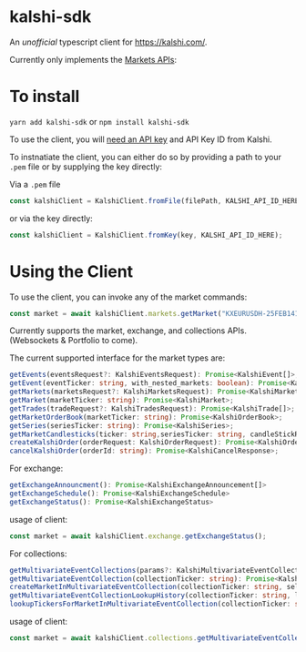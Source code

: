 # kalshi-sdk
An *unofficial* typescript client for https://kalshi.com/.

Currently only implements the [Markets APIs](https://trading-api.readme.io/reference/getevents):

# To install

`yarn add kalshi-sdk` or `npm install kalshi-sdk`

To use the client, you will [need an API key](https://trading-api.readme.io/reference/api-keys) and API Key ID from Kalshi.

To instnatiate the client, you can either do so by providing a path to your `.pem` file or by supplying the key directly:

Via a `.pem` file
```typescript
const kalshiClient = KalshiClient.fromFile(filePath, KALSHI_API_ID_HERE);
```

or via the key directly:
```typescript
const kalshiClient = KalshiClient.fromKey(key, KALSHI_API_ID_HERE);
```

# Using the Client

To use the client, you can invoke any of the market commands:
```typescript
const market = await kalshiClient.markets.getMarket("KXEURUSDH-25FEB1416-T1.04899");
```

Currently supports the market, exchange, and collections APIs. (Websockets & Portfolio to come).

The current supported interface for the market types are:
```typescript
getEvents(eventsRequest?: KalshiEventsRequest): Promise<KalshiEvent[]>;
getEvent(eventTicker: string, with_nested_markets: boolean): Promise<KalshiEvent>;
getMarkets(marketsRequest?: KalshiMarketsRequest): Promise<KalshiMarket[]>;
getMarket(marketTicker: string): Promise<KalshiMarket>;
getTrades(tradeRequest?: KalshiTradesRequest): Promise<KalshiTrade[]>;
getMarketOrderBook(marketTicker: string): Promise<KalshiOrderBook>;
getSeries(seriesTicker: string): Promise<KalshiSeries>;
getMarketCandlesticks(ticker: string,seriesTicker: string, candleStickRequest: KalshiCandlestickRequest): Promise<KalshiCandlestick[]>;
createKalshiOrder(orderRequest: KalshiOrderRequest): Promise<KalshiOrderResponse>;
cancelKalshiOrder(orderId: string): Promise<KalshiCancelResponse>;
```

For exchange:
```typescript
getExchangeAnnouncment(): Promise<KalshiExchangeAnnouncement[]>
getExchangeSchedule(): Promise<KalshiExchangeSchedule>
getExchangeStatus(): Promise<KalshiExchangeStatus>
```
usage of client: 
```typescript
const market = await kalshiClient.exchange.getExchangeStatus();
```


For collections: 
```typescript
getMultivariateEventCollections(params?: KalshiMultivariateEventCollectionsRequest): Promise<KalshiMultivariateEventCollection[]>
getMultivariateEventCollection(collectionTicker: string): Promise<KalshiMultivariateEventCollection>
createMarketInMultivariateEventCollection(collectionTicker: string, selectedMarkets: KalshiSelectedMarket[]): Promise<KalshiEventMarket>
getMultivariateEventCollectionLookupHistory(collectionTicker: string, lookbackSeconds?: number): Promise<KalshiLookupPoint[]>
lookupTickersForMarketInMultivariateEventCollection(collectionTicker: string, selectedMarkets: KalshiSelectedMarket[]): Promise<KalshiEventMarket>
```

usage of client: 
```typescript
const market = await kalshiClient.collections.getMultivariateEventCollections();
```
